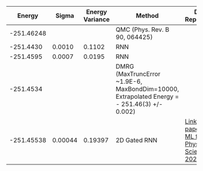 | Energy                | Sigma           | Energy Variance  | Method                                                           | Data Repository                     |
|-----------------------|-----------------|------------------|------------------------------------------------------------------|-------------------------------------|
| -251.46248            |                 |                  | QMC  (Phys. Rev. B 90, 064425)                                   |                                     |
| -251.4430             | 0.0010          | 0.1102           | RNN                                                              |                                     |
| -251.4595             | 0.0007          | 0.0195           | RNN                                                              |                                     |
| -251.4534             |                 |                  | DMRG (MaxTruncError ~1.9E-6, MaxBondDim=10000, Extrapolated Energy =  - 251.46(3) +/- 0.002)
| -251.45538            | 0.00044         | 0.19397    | 2D Gated RNN                                                     | [Link to paper at ML for Physical Sciences 2021](https://ml4physicalsciences.github.io/2021/files/NeurIPS_ML4PS_2021_92.pdf)
